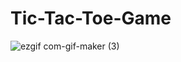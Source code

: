 # Tic-Tac-Toe-Game


![ezgif com-gif-maker (3)](https://user-images.githubusercontent.com/100855706/177996413-aaf69009-7257-44fb-a0e5-09382f0cfaaf.gif)
